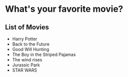 # What's your favorite movie?

## List of Movies  
- Harry Potter    
- Back to the Future
- Good Will Hunting
- The Boy in the Striped Pajamas
- The wind rises
- Jurassic Park
- STAR WARS

